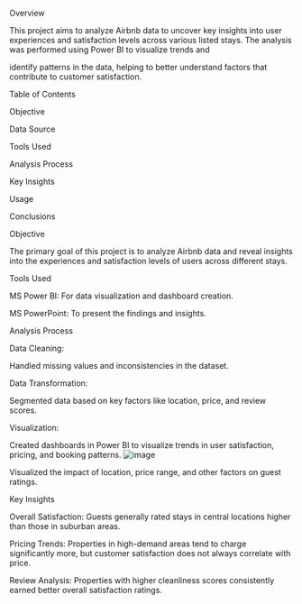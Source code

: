 Overview

This project aims to analyze Airbnb data to uncover key insights into user experiences and satisfaction levels across various listed stays. The analysis was performed using Power BI to visualize trends and 

identify patterns in the data, helping to better understand factors that contribute to customer satisfaction.


Table of Contents

Objective

Data Source

Tools Used

Analysis Process

Key Insights

Usage

Conclusions

Objective

The primary goal of this project is to analyze Airbnb data and reveal insights into the experiences and satisfaction levels of users across different stays.

Tools Used

MS Power BI: For data visualization and dashboard creation.

MS PowerPoint: To present the findings and insights.

Analysis Process

Data Cleaning:

Handled missing values and inconsistencies in the dataset.

Data Transformation:

Segmented data based on key factors like location, price, and review scores.

Visualization:

Created dashboards in Power BI to visualize trends in user satisfaction, pricing, and booking patterns.
![image](https://github.com/user-attachments/assets/a6aa0fa9-27fa-4d35-8192-7a39d79a8662)

Visualized the impact of location, price range, and other factors on guest ratings.

Key Insights

Overall Satisfaction: Guests generally rated stays in central locations higher than those in suburban areas.

Pricing Trends: Properties in high-demand areas tend to charge significantly more, but customer satisfaction does not always correlate with price.

Review Analysis: Properties with higher cleanliness scores consistently earned better overall satisfaction ratings.


